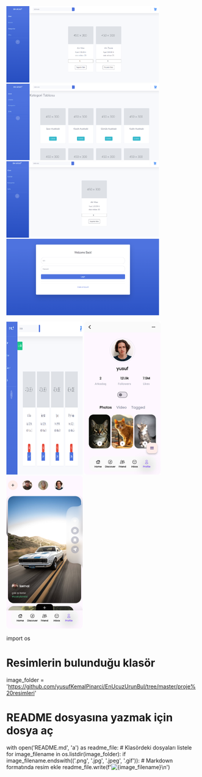 <p float="left">
  <img src="https://github.com/yusufKemalPinarci/EnUcuzUrunBul/blob/master/proje%20resimleri/alt%20kategori.png" width="400" height="200" />
  <img src="https://github.com/yusufKemalPinarci/EnUcuzUrunBul/blob/master/proje%20resimleri/ana%20kategori.png" width="400" height="200" />
  <img src="https://github.com/yusufKemalPinarci/EnUcuzUrunBul/blob/master/proje%20resimleri/arad%C4%B1%C4%9F%C4%B1m%C4%B1z%20%C3%BCr%C3%BCn%20bulma.png" width="400" height="200" />
  <img src="https://github.com/yusufKemalPinarci/EnUcuzUrunBul/blob/master/proje%20resimleri/giris.png" width="400" height="200" />
</p>
<p float="left">
  <img src="https://github.com/yusufKemalPinarci/EnUcuzUrunBul/blob/master/proje%20resimleri/guncelleme%20listeleme.png" width="200" height="400" />
  <img src="https://github.com/yusufKemalPinarci/arkadasekle/blob/master/bitirme_projesi_ss'leri/Screenshot_20240602_010522.png" width="200" height="400" />
  <img src="https://github.com/yusufKemalPinarci/arkadasekle/blob/master/bitirme_projesi_ss'leri/Screenshot_20240602_010658.png" width="200" height="400" />
</p>

import os

# Resimlerin bulunduğu klasör
image_folder = 'https://github.com/yusufKemalPinarci/EnUcuzUrunBul/tree/master/proje%20resimleri'

# README dosyasına yazmak için dosya aç
with open('README.md', 'a') as readme_file:
    # Klasördeki dosyaları listele
    for image_filename in os.listdir(image_folder):
        if image_filename.endswith(('.png', '.jpg', '.jpeg', '.gif')):
            # Markdown formatında resim ekle
            readme_file.write(f'![{image_filename}]({image_folder}/{image_filename})\n')



